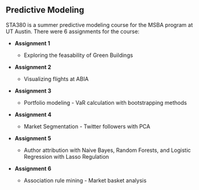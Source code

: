 ## Predictive Modeling
STA380 is a summer predictive modeling course for the MSBA program at UT Austin. There were 6 assignments for the course:


   - **Assignment 1**
      * Exploring the feasability of Green Buildings

   - **Assignment 2**
      * Visualizing flights at ABIA

   - **Assignment 3**
      * Portfolio modeling - VaR calculation with bootstrapping methods

   - **Assignment 4**
      * Market Segmentation - Twitter followers with PCA
      
   - **Assignment 5**
      * Author attribution with Naive Bayes, Random Forests, and Logistic Regression with Lasso Regulation

   - **Assignment 6**
      * Association rule mining - Market basket analysis
